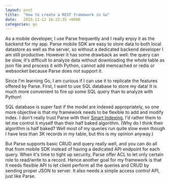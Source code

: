```yaml
---
layout: post
title:  "How to create a REST framework in Go"
date:   2015-11-12 16:22:35 +0800
categories: go
---
```


As a mobile developer, I use Parse frequently and I really enjoy it as the backend for my app. Parse mobile SDK are easy to store data to both local datastore as well as the server, so without a dedicated backend developer I am still productive. However it has some drawback as well: the query can be slow, it's difficult to analyze data without downloading the whole table as json file and process it with Python, cannot add memcached or redis or websocket because Parse does not support it.

Since I'm learning Go, I am curious if I can use it to replicate the features offered by Parse. First, I want to use SQL database to store my data! It is much more convenient to fire up some SQL query than to analyze with Python!

SQL database is super fast if the model are indexed appropriately, so one more objective is that my framework needs to be flexible to add and modify index. I don't really trust Parse with their [Smart Indexing](http://blog.parse.com/learn/engineering/smart-indexing-at-parse/), I'd rather them to let me control it myself than their half baked algorithm. (Why do I think their algorithm is half baked? Well most of my queries run quite slow even though I have less than 3K records in my table, but this is my opinion anyway.)

But Parse supports basic CRUD and query really well, and you can do all that from mobile SDK instead of having a dedicated API endpoint for each query. When it's time to tight up security, Parse offer ACL to let only certain role to read/write to a record. Hence another goal for my framework is that it needs flexible API to let client perform all the queries and CRUD by sending proper JSON to server. It also needs a simple access control API, just like Parse.

